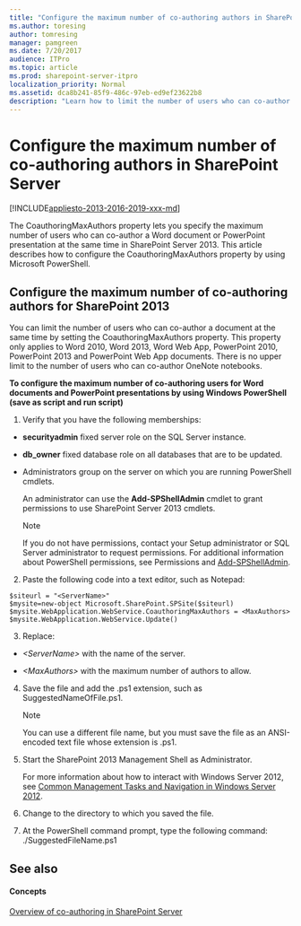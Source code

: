 ```yaml
---
title: "Configure the maximum number of co-authoring authors in SharePoint Server"
ms.author: toresing
author: tomresing
manager: pamgreen
ms.date: 7/20/2017
audience: ITPro
ms.topic: article
ms.prod: sharepoint-server-itpro
localization_priority: Normal
ms.assetid: dca8b241-85f9-486c-97eb-ed9ef23622b8
description: "Learn how to limit the number of users who can co-author a Word document or PowerPoint presentation at the same time."
---
```


# Configure the maximum number of co-authoring authors in SharePoint Server

[!INCLUDE[appliesto-2013-2016-2019-xxx-md](../includes/appliesto-2013-2016-2019-xxx-md.md)]
  
The CoauthoringMaxAuthors property lets you specify the maximum number of users who can co-author a Word document or PowerPoint presentation at the same time in SharePoint Server 2013. This article describes how to configure the CoauthoringMaxAuthors property by using Microsoft PowerShell.
  
## Configure the maximum number of co-authoring authors for SharePoint 2013

You can limit the number of users who can co-author a document at the same time by setting the CoauthoringMaxAuthors property. This property only applies to Word 2010, Word 2013, Word Web App, PowerPoint 2010, PowerPoint 2013 and PowerPoint Web App documents. There is no upper limit to the number of users who can co-author OneNote notebooks.
  
 **To configure the maximum number of co-authoring users for Word documents and PowerPoint presentations by using Windows PowerShell (save as script and run script)**
  
1. Verify that you have the following memberships:
    
  - **securityadmin** fixed server role on the SQL Server instance. 
    
  - **db_owner** fixed database role on all databases that are to be updated. 
    
  - Administrators group on the server on which you are running PowerShell cmdlets.
    
    An administrator can use the **Add-SPShellAdmin** cmdlet to grant permissions to use SharePoint Server 2013 cmdlets. 
    
    > [!NOTE]
    > If you do not have permissions, contact your Setup administrator or SQL Server administrator to request permissions. For additional information about PowerShell permissions, see Permissions and [Add-SPShellAdmin](/powershell/module/sharepoint-server/Add-SPShellAdmin?view=sharepoint-ps). 
  
2. Paste the following code into a text editor, such as Notepad:
    
  ```
  $siteurl = "<ServerName>"
  $mysite=new-object Microsoft.SharePoint.SPSite($siteurl)
  $mysite.WebApplication.WebService.CoauthoringMaxAuthors = <MaxAuthors>
  $mysite.WebApplication.WebService.Update()
  ```

3. Replace:
    
  -  _\<ServerName\>_ with the name of the server. 
    
  -  _\<MaxAuthors\>_ with the maximum number of authors to allow. 
    
4. Save the file and add the .ps1 extension, such as SuggestedNameOfFile.ps1.
    
    > [!NOTE]
    > You can use a different file name, but you must save the file as an ANSI-encoded text file whose extension is .ps1. 
  
5. Start the SharePoint 2013 Management Shell as Administrator.
    
    For more information about how to interact with Windows Server 2012, see [Common Management Tasks and Navigation in Windows Server 2012](/previous-versions/windows/it-pro/windows-server-2012-R2-and-2012/hh831491(v=ws.11)).
    
6. Change to the directory to which you saved the file.
    
7. At the PowerShell command prompt, type the following command: ./SuggestedFileName.ps1
    
## See also

#### Concepts

[Overview of co-authoring in SharePoint Server](co-authoring-overview.md)

